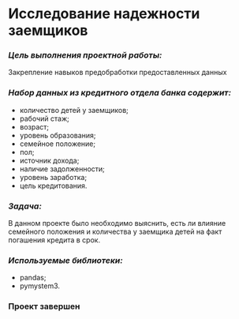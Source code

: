 # Исследование надежности заемщиков 

### *Цель выполнения проектной работы:*
Закрепление навыков предобработки предоставленных данных 

### *Набор данных из кредитного отдела банка содержит:*
- количество детей у заемщиков;
- рабочий стаж;
- возраст;
- уровень образования;
- семейное положение;
- пол;
- источник дохода;
- наличие задолженности;
- уровень заработка;
- цель кредитования.

### *Задача:*

В данном проекте было необходимо выяснить, есть ли влияние семейного положения и количества у заемщика детей на факт погашения кредита в срок.

### *Используемые библиотеки:*
- pandas;
- pymystem3.

### **Проект завершен**
